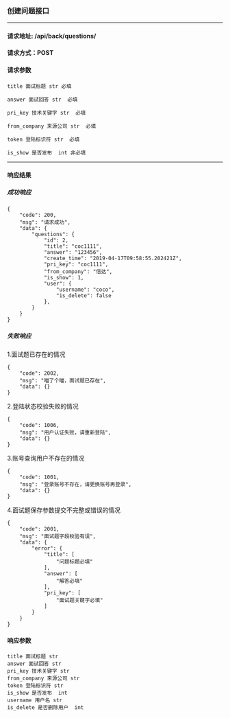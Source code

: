 
### 创建问题接口

***

#### 请求地址: /api/back/questions/

#### 请求方式：POST

#### 请求参数

    title 面试标题 str 必填
    
    answer 面试回答 str  必填
    
    pri_key 技术关键字 str  必填
    
    from_company 来源公司 str  必填
    
    token 登陆标识符 str  必填
    
    is_show 是否发布  int 非必填
    
*** 

#### 响应结果

##### 成功响应

    {
        "code": 200,
        "msg": "请求成功",
        "data": {
            "questions": {
                "id": 2,
                "title": "coc1111",
                "answer": "123456",
                "create_time": "2019-04-17T09:58:55.202421Z",
                "pri_key": "coc1111",
                "from_company": "信达",
                "is_show": 1,
                "user": {
                    "username": "coco",
                    "is_delete": false
                },
            }
        }
    }
    
##### 失败响应

1.面试题已存在的情况

    {
        "code": 2002,
        "msg": "喵了个喵，面试题已存在",
        "data": {}
    }
    
2.登陆状态校验失败的情况

    {
        "code": 1006,
        "msg": "用户认证失败，请重新登陆",
        "data": {}
    }
    
3.账号查询用户不存在的情况

    {
        "code": 1001,
        "msg": "登录账号不存在，请更换账号再登录",
        "data": {}
    }
4.面试题保存参数提交不完整或错误的情况

    {
        "code": 2001,
        "msg": "面试题字段校验有误",
        "data": {
            "error": {
                "title": [
                    "问题标题必填"
                ],
                "answer": [
                    "解答必填"
                ],
                "pri_key": [
                    "面试题关键字必填"
                ]
            }
        }
    }

#### 响应参数
    
    title 面试标题 str
    answer 面试回答 str  
    pri_key 技术关键字 str  
    from_company 来源公司 str  
    token 登陆标识符 str 
    is_show 是否发布  int 
    username 用户名 str
    is_delete 是否删除用户  int
